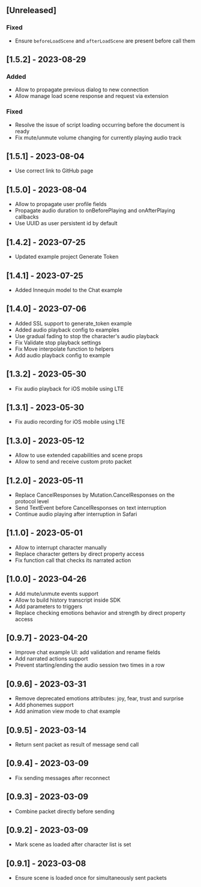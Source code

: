 ## [Unreleased]

### Fixed

- Ensure `beforeLoadScene` and `afterLoadScene` are present before call them
## [1.5.2] - 2023-08-29

### Added

- Allow to propagate previous dialog to new connection
- Allow manage load scene response and request via extension

### Fixed

- Resolve the issue of script loading occurring before the document is ready
- Fix mute/unmute volume changing for currently playing audio track

## [1.5.1] - 2023-08-04

- Use correct link to GitHub page

## [1.5.0] - 2023-08-04

- Allow to propagate user profile fields
- Propagate audio duration to onBeforePlaying and onAfterPlaying callbacks
- Use UUID as user persistent id by default

## [1.4.2] - 2023-07-25

- Updated example project Generate Token

## [1.4.1] - 2023-07-25

- Added Innequin model to the Chat example

## [1.4.0] - 2023-07-06

- Added SSL support to generate_token example
- Added audio playback config to examples
- Use gradual fading to stop the character's audio playback
- Fix Validate stop playback settings
- Fix Move interpolate function to helpers
- Add audio playback config to example

## [1.3.2] - 2023-05-30

- Fix audio playback for iOS mobile using LTE

## [1.3.1] - 2023-05-30

- Fix audio recording for iOS mobile using LTE

## [1.3.0] - 2023-05-12

- Allow to use extended capabilities and scene props
- Allow to send and receive custom proto packet

## [1.2.0] - 2023-05-11

- Replace CancelResponses by Mutation.CancelResponses on the protocol level
- Send TextEvent before CancelResponses on text interruption
- Continue audio playing after interruption in Safari

## [1.1.0] - 2023-05-01

- Allow to interrupt character manually
- Replace character getters by direct property access
- Fix function call that checks its narrated action

## [1.0.0] - 2023-04-26

- Add mute/unmute events support
- Allow to build history transcript inside SDK
- Add parameters to triggers
- Replace checking emotions behavior and strength by direct property access

## [0.9.7] - 2023-04-20

- Improve chat example UI: add validation and rename fields
- Add narrated actions support
- Prevent starting/ending the audio session two times in a row

## [0.9.6] - 2023-03-31

- Remove deprecated emotions attributes: joy, fear, trust and surprise
- Add phonemes support
- Add animation view mode to chat example

## [0.9.5] - 2023-03-14

- Return sent packet as result of message send call

## [0.9.4] - 2023-03-09

- Fix sending messages after reconnect

## [0.9.3] - 2023-03-09

- Combine packet directly before sending

## [0.9.2] - 2023-03-09

- Mark scene as loaded after character list is set

## [0.9.1] - 2023-03-08

- Ensure scene is loaded once for simultaneously sent packets
